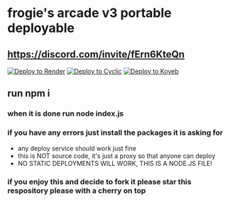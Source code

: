 # frogie's arcade v3 portable deployable

## https://discord.com/invite/fErn6KteQn

[![Deploy to Render](https://render.com/images/deploy-to-render-button.svg)](https://dashboard.render.com/blueprint/new?repo=https%3A%2F%2Fgithub.com%2FJJthecoolest%2FFrogiesArcade-v2-Portable)
<a target="_blank" href="https://app.cyclic.sh/api/app/deploy/FrogiesArcade/FrogiesArcade-v2-Portable"><img alt="Deploy to Cyclic" src="https://binbashbanana.github.io/deploy-buttons/buttons/remade/cyclic.svg"></a>
<a target="_blank" href="https://app.koyeb.com/deploy?type=git&repository=github.com/FrogiesArcade/FrogiesArcade-v2-Portable"><img alt="Deploy to Koyeb" src="https://binbashbanana.github.io/deploy-buttons/buttons/remade/koyeb.svg"></a>


## run npm i

### when it is done run node index.js
### if you have any errors just install the packages it is asking for

- any deploy service should work just fine
- this is NOT source code, it's just a proxy so that anyone can deploy
- NO STATIC DEPLOYMENTS WILL WORK, THIS IS A NODE.JS FILE!


### if you enjoy this and decide to fork it please star this respository please with a cherry on top

